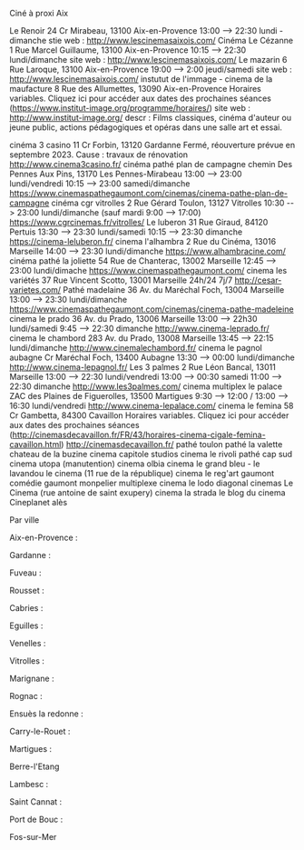 Ciné à proxi Aix

Le Renoir
    24 Cr Mirabeau, 13100 Aix-en-Provence
    13:00 --> 22:30 lundi - dimanche
    stie web : http://www.lescinemasaixois.com/ 
Cinéma Le Cézanne
    1 Rue Marcel Guillaume, 13100 Aix-en-Provence
    10:15 --> 22:30 lundi/dimanche
    site web : http://www.lescinemasaixois.com/ 
Le mazarin
    6 Rue Laroque, 13100 Aix-en-Provence
    19:00 --> 2:00 jeudi/samedi
    site web : http://www.lescinemasaixois.com/
instutut de l'immage - cinema de la maufacture
    8 Rue des Allumettes, 13090 Aix-en-Provence
    Horaires variables. Cliquez ici pour accéder aux dates des prochaines séances (https://www.institut-image.org/programme/horaires/)
    site web : http://www.institut-image.org/
    descr : Films classiques, cinéma d'auteur ou jeune public, actions pédagogiques et opéras dans une salle art et essai.    
<!-- Cine bonne nouvelle -eguilles
    Salle Georges Duby, 13510 Éguilles
    inconnu -->

cinéma 3 casino
    11 Cr Forbin, 13120 Gardanne
    Fermé, réouverture prévue en septembre 2023. Cause : travaux de rénovation
    http://www.cinema3casino.fr/
cinéma pathé plan de campagne
    chemin Des Pennes Aux Pins, 13170 Les Pennes-Mirabeau
    13:00 --> 23:00 lundi/vendredi     10:15 --> 23:00 samedi/dimanche
    https://www.cinemaspathegaumont.com/cinemas/cinema-pathe-plan-de-campagne
cinéma cgr vitrolles
    2 Rue Gérard Toulon, 13127 Vitrolles
    10:30 --> 23:00 lundi/dimanche (sauf mardi 9:00 --> 17:00)
    https://www.cgrcinemas.fr/vitrolles/
Le luberon
    31 Rue Giraud, 84120 Pertuis
    13:30 --> 23:30 lundi/samedi    10:15 --> 23:30 dimanche
    https://cinema-leluberon.fr/
cinema l'alhambra
    2 Rue du Cinéma, 13016 Marseille
    14:00 --> 23:30 lundi/dimanche
    https://www.alhambracine.com/    
cinéma pathé la joliette
    54 Rue de Chanterac, 13002 Marseille
    12:45 --> 23:00 lundi/dimache
    https://www.cinemaspathegaumont.com/
cinema les variétés
    37 Rue Vincent Scotto, 13001 Marseille
    24h/24 7j/7
    http://cesar-varietes.com/
Pathé madelaine
    36 Av. du Maréchal Foch, 13004 Marseille
    13:00 --> 23:30 lundi/dimanche
    https://www.cinemaspathegaumont.com/cinemas/cinema-pathe-madeleine
cinema le prado
    36 Av. du Prado, 13006 Marseille
    13:00 --> 22h30 lundi/samedi    9:45 --> 22:30 dimanche
    http://www.cinema-leprado.fr/
cinema le chambord
    283 Av. du Prado, 13008 Marseille
    13:45 --> 22:15 lundi/dimanche
    http://www.cinemalechambord.fr/
cinema le pagnol aubagne
    Cr Maréchal Foch, 13400 Aubagne
    13:30 --> 00:00 lundi/dimanche
    http://www.cinema-lepagnol.fr/
Les 3 palmes
    2 Rue Léon Bancal, 13011 Marseille
    13:00 --> 22:30 lundi/vendredi    13:00 --> 00:30 samedi    11:00 --> 22:30 dimanche
    http://www.les3palmes.com/
cinema multiplex le palace
    ZAC des Plaines de Figuerolles, 13500 Martigues
    9:30 --> 12:00 / 13:00 --> 16:30 lundi/vendredi
    http://www.cinema-lepalace.com/
cinema le femina
    58 Cr Gambetta, 84300 Cavaillon
    Horaires variables. Cliquez ici pour accéder aux dates des prochaines séances (http://cinemasdecavaillon.fr/FR/43/horaires-cinema-cigale-femina-cavaillon.html)
    http://cinemasdecavaillon.fr/
pathé toulon
pathé la valette
chateau de la buzine
cinema capitole studios
cinema le rivoli
pathé cap sud
cinema utopa (manutention)
cinema olbia
cinema le grand bleu - le lavandou
le cinema (11 rue de la république)
cinema le reg'art
gaumont comédie
gaumont monpelier multiplexe
cinema le lodo
diagonal cinemas
Le Cinema (rue antoine de saint exupery)
cinema la strada
le blog du cinema
Cineplanet alès









Par ville 

Aix-en-Provence :


Gardanne :


Fuveau :


Rousset : 


Cabries :


Eguilles :


Venelles :


Vitrolles : 


Marignane :


Rognac :


Ensuès la redonne :


Carry-le-Rouet :


Martigues :


Berre-l'Etang


Lambesc :


Saint Cannat :


Port de Bouc :


Fos-sur-Mer
